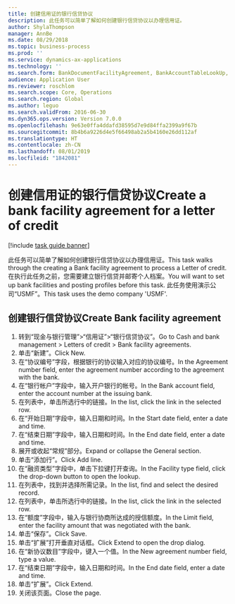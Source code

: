 ```yaml
---
title: 创建信用证的银行信贷协议
description: 此任务可以简单了解如何创建银行信贷协议以办理信用证。
author: ShylaThompson
manager: AnnBe
ms.date: 08/29/2018
ms.topic: business-process
ms.prod: ''
ms.service: dynamics-ax-applications
ms.technology: ''
ms.search.form: BankDocumentFacilityAgreement, BankAccountTableLookUp, BankDocumentFacilityAgreementExtension, DefaultDashboard
audience: Application User
ms.reviewer: roschlom
ms.search.scope: Core, Operations
ms.search.region: Global
ms.author: leguo
ms.search.validFrom: 2016-06-30
ms.dyn365.ops.version: Version 7.0.0
ms.openlocfilehash: 9e63e0ffa4ddafd38595d7e9d84ffa2399a9f67b
ms.sourcegitcommit: 8b4b6a9226d4e5f66498ab2a5b4160e26dd112af
ms.translationtype: HT
ms.contentlocale: zh-CN
ms.lasthandoff: 08/01/2019
ms.locfileid: "1842081"
---
```

# <a name="create-a-bank-facility-agreement-for-a-letter-of-credit"></a><span data-ttu-id="5c083-103">创建信用证的银行信贷协议</span><span class="sxs-lookup"><span data-stu-id="5c083-103">Create a bank facility agreement for a letter of credit</span></span>

[!include [task guide banner](../../includes/task-guide-banner.md)]

<span data-ttu-id="5c083-104">此任务可以简单了解如何创建银行信贷协议以办理信用证。</span><span class="sxs-lookup"><span data-stu-id="5c083-104">This task walks through the creating a Bank facility agreement to process a Letter of credit.</span></span> <span data-ttu-id="5c083-105">在执行此任务之前，您需要建立银行信贷并邮寄个人档案。</span><span class="sxs-lookup"><span data-stu-id="5c083-105">You will want to set up bank facilities and posting profiles before this task.</span></span>  <span data-ttu-id="5c083-106">此任务使用演示公司“USMF”。</span><span class="sxs-lookup"><span data-stu-id="5c083-106">This task uses the demo company 'USMF'.</span></span>  


## <a name="create-bank-facility-agreement"></a><span data-ttu-id="5c083-107">创建银行信贷协议</span><span class="sxs-lookup"><span data-stu-id="5c083-107">Create Bank facility agreement</span></span>
1. <span data-ttu-id="5c083-108">转到“现金与银行管理”>“信用证”>“银行信贷协议”。</span><span class="sxs-lookup"><span data-stu-id="5c083-108">Go to Cash and bank management > Letters of credit > Bank facility agreements.</span></span>
2. <span data-ttu-id="5c083-109">单击“新建”。</span><span class="sxs-lookup"><span data-stu-id="5c083-109">Click New.</span></span>
3. <span data-ttu-id="5c083-110">在“协议编号”字段，根据银行的协议输入对应的协议编号。</span><span class="sxs-lookup"><span data-stu-id="5c083-110">In the Agreement number field, enter the agreement number according to the agreement with the bank.</span></span>
4. <span data-ttu-id="5c083-111">在“银行帐户”字段中，输入开户银行的帐号。</span><span class="sxs-lookup"><span data-stu-id="5c083-111">In the Bank account field, enter the account number at the issuing bank.</span></span>
5. <span data-ttu-id="5c083-112">在列表中，单击所选行中的链接。</span><span class="sxs-lookup"><span data-stu-id="5c083-112">In the list, click the link in the selected row.</span></span>
6. <span data-ttu-id="5c083-113">在“开始日期”字段中，输入日期和时间。</span><span class="sxs-lookup"><span data-stu-id="5c083-113">In the Start date field, enter a date and time.</span></span>
7. <span data-ttu-id="5c083-114">在“结束日期”字段中，输入日期和时间。</span><span class="sxs-lookup"><span data-stu-id="5c083-114">In the End date field, enter a date and time.</span></span>
8. <span data-ttu-id="5c083-115">展开或收起“常规”部分。</span><span class="sxs-lookup"><span data-stu-id="5c083-115">Expand or collapse the General section.</span></span>
9. <span data-ttu-id="5c083-116">单击“添加行”。</span><span class="sxs-lookup"><span data-stu-id="5c083-116">Click Add line.</span></span>
10. <span data-ttu-id="5c083-117">在“融资类型”字段中，单击下拉键打开查询。</span><span class="sxs-lookup"><span data-stu-id="5c083-117">In the Facility type field, click the drop-down button to open the lookup.</span></span>
11. <span data-ttu-id="5c083-118">在列表中，找到并选择所需记录。</span><span class="sxs-lookup"><span data-stu-id="5c083-118">In the list, find and select the desired record.</span></span>
12. <span data-ttu-id="5c083-119">在列表中，单击所选行中的链接。</span><span class="sxs-lookup"><span data-stu-id="5c083-119">In the list, click the link in the selected row.</span></span>
13. <span data-ttu-id="5c083-120">在“额度”字段中，输入与银行协商所达成的授信额度。</span><span class="sxs-lookup"><span data-stu-id="5c083-120">In the Limit field, enter the facility amount that was negotiated with the bank.</span></span>
14. <span data-ttu-id="5c083-121">单击“保存”。</span><span class="sxs-lookup"><span data-stu-id="5c083-121">Click Save.</span></span>
15. <span data-ttu-id="5c083-122">单击“扩展”打开垂直对话框。</span><span class="sxs-lookup"><span data-stu-id="5c083-122">Click Extend to open the drop dialog.</span></span>
16. <span data-ttu-id="5c083-123">在“新协议数目”字段中，键入一个值。</span><span class="sxs-lookup"><span data-stu-id="5c083-123">In the New agreement number field, type a value.</span></span>
17. <span data-ttu-id="5c083-124">在“结束日期”字段中，输入日期和时间。</span><span class="sxs-lookup"><span data-stu-id="5c083-124">In the End date field, enter a date and time.</span></span>
18. <span data-ttu-id="5c083-125">单击“扩展”。</span><span class="sxs-lookup"><span data-stu-id="5c083-125">Click Extend.</span></span>
19. <span data-ttu-id="5c083-126">关闭该页面。</span><span class="sxs-lookup"><span data-stu-id="5c083-126">Close the page.</span></span>

